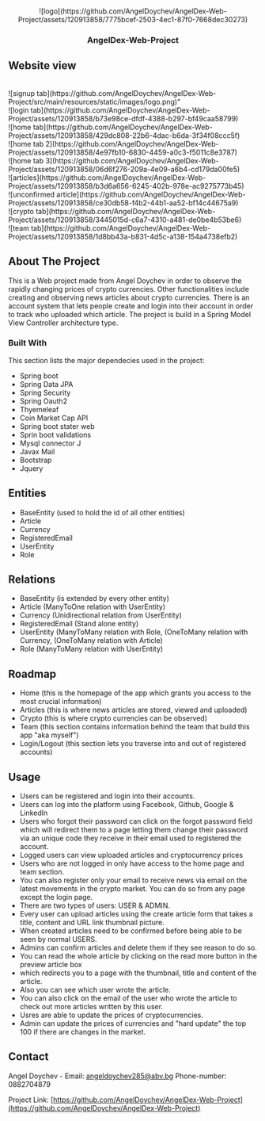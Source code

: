 
<a name="AngelDex"></a>

<!-- PROJECT LOGO -->
<br />
<div align="center">
   ![logo](https://github.com/AngelDoychev/AngelDex-Web-Project/assets/120913858/7775bcef-2503-4ec1-87f0-7668dec30273)
  <h3 align="center">AngelDex-Web-Project</h3>
</div>



<!-- Website view -->
## Website view

<br />
![signup tab](https://github.com/AngelDoychev/AngelDex-Web-Project/src/main/resources/static/images/logo.png)"
<br />
![login tab](https://github.com/AngelDoychev/AngelDex-Web-Project/assets/120913858/b73e98ce-dfdf-4388-b297-bf49caa58799)
<br />
![home tab](https://github.com/AngelDoychev/AngelDex-Web-Project/assets/120913858/429dc808-22b6-4dac-b6da-3f34f08ccc5f)
<br />
![home tab 2](https://github.com/AngelDoychev/AngelDex-Web-Project/assets/120913858/4e97fb10-6830-4459-a0c3-f5011c8e3787)
<br />
![home tab 3](https://github.com/AngelDoychev/AngelDex-Web-Project/assets/120913858/06d6f276-209a-4e09-a6b4-cd179da00fe5)
<br />
![articles](https://github.com/AngelDoychev/AngelDex-Web-Project/assets/120913858/b3d6a656-6245-402b-978e-ac9275773b45)
<br />
![unconfirmed article](https://github.com/AngelDoychev/AngelDex-Web-Project/assets/120913858/ce30db58-f4b2-44b1-aa52-bf14c44675a9)
<br />
![crypto tab](https://github.com/AngelDoychev/AngelDex-Web-Project/assets/120913858/3445015d-c6a7-4310-a481-de0be4b53be6)
<br />
![team tab](https://github.com/AngelDoychev/AngelDex-Web-Project/assets/120913858/1d8bb43a-b831-4d5c-a138-154a4738efb2)
<br />




<!-- ABOUT THE PROJECT -->
## About The Project


This is a Web project made from Angel Doychev in order to  observe the rapidly changing prices of crypto currencies. 
Other functionalities include creating and observing news articles about crypto currencies. There is an
account system that lets people create and login into their account in order to track who uploaded which article.
The project is build in a Spring Model View Controller architecture type.




### Built With

This section lists the major dependecies used in the project:

* Spring boot
* Spring Data JPA
* Spring Security
* Spring Oauth2
* Thyemeleaf
* Coin Market Cap API
* Spring boot stater web
* Sprin boot validations
* Mysql connector J
* Javax Mail
* Bootstrap
* Jquery




<!-- Entities -->
## Entities

- BaseEntity (used to hold the id of all other entities)
- Article 
- Currency
- RegisteredEmail
- UserEntity
- Role




<!-- Relations -->
## Relations

- BaseEntity (is extended by every other entity)
- Article (ManyToOne relation with UserEntity)
- Currency (Unidirectional relation from UserEntity)
- RegisteredEmail (Stand alone entity)
- UserEntity (ManyToMany relation with Role,
             (OneToMany relation with Currency,
             (OneToMany relation with Article)
- Role (ManyToMany relation with UserEntity)



<!-- ROADMAP -->
## Roadmap

- Home (this is the homepage of the app which grants you access to the most crucial information)
- Articles (this is where news articles are stored, viewed and uploaded)
- Crypto (this is where crypto currencies can be observed)
- Team (this section contains information behind the team that build this app "aka myself")
- Login/Logout (this section lets you traverse into and out of registered accounts)







<!-- USAGE EXAMPLES -->
## Usage

- Users can be registered and login into their accounts.
- Users can log into the platform using Facebook, Github, Google & LinkedIn
- Users who forgot their password can click on the forgot password field
which will redirect them to a page letting them change their password via
an unique code they receive in their email used to registered the account.
- Logged users can view uploaded articles and cryptocurrency prices
- Users who are not logged in only have access to the home page and team section.
- You can also register only your email to receive news via email on the latest movements
in the crypto market. You can do so from any page except the login page.
- There are two types of users: USER & ADMIN.
- Every user can upload articles using the create article form that takes a title, content and URL link thumbnail picture.
- When created articles need to be confirmed before being able to be seen by normal USERS.
- Admins can confirm articles and delete them if they see reason to do so.
- You can read the whole article by clicking on the read more button in the preview article box
- which redirects you to a page with the thumbnail, title and content of the article.
- Also you can see which user wrote the article.
- You can also click on the email of the user who wrote the article to check out more
articles written by this user.
- Usres are able to update the prices of cryptocurrencies.
- Admin can update the prices of currencies and "hard update" the top 100 if there are changes in the market.




<!-- CONTACT -->
## Contact

Angel Doychev - Email: angeldoychev285@abv.bg Phone-number: 0882704879

Project Link: [https://github.com/AngelDoychev/AngelDex-Web-Project](https://github.com/AngelDoychev/AngelDex-Web-Project)


